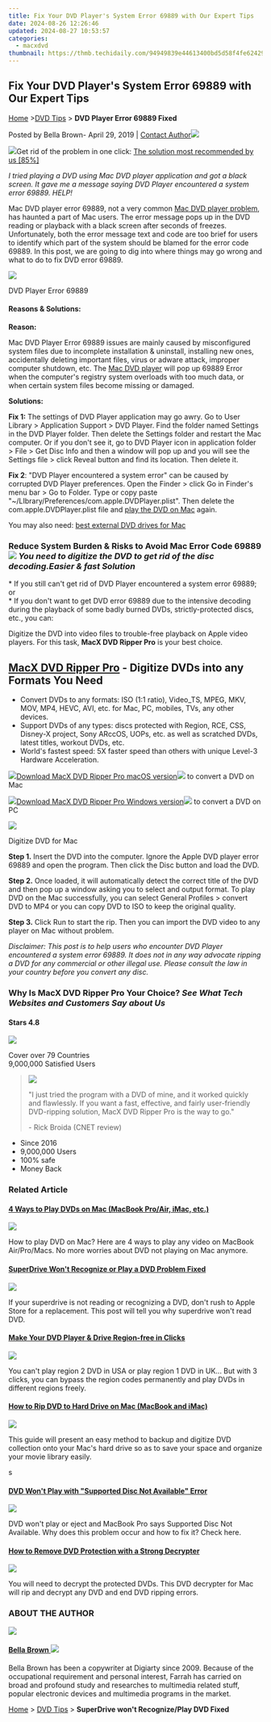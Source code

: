 ```yaml
---
title: Fix Your DVD Player's System Error 69889 with Our Expert Tips
date: 2024-08-26 12:26:46
updated: 2024-08-27 10:53:57
categories:
  - macxdvd
thumbnail: https://thmb.techidaily.com/94949839e44613400bd5d58f4fe6242909222f90165f20a133ed7c6cab443aea.png
---
```


## Fix Your DVD Player's System Error 69889 with Our Expert Tips

[Home](https://tools.techidaily.com/macxdvd/products/) \>[DVD Tips](https://tools.techidaily.com/macxdvd/products/) \> **DVD Player Error 69889 Fixed**

Posted by Bella Brown- April 29, 2019 | [Contact Author![](https://www.macxdvd.com/mac-dvd-video-converter-how-to/../troubleshoot-adobe/img/email.png)](https://tools.techidaily.com/macxdvd/products/) 

![](https://www.macxdvd.com/mac-dvd-video-converter-how-to/../troubleshoot-adobe/img/supg.png)Get rid of the problem in one click: [The solution most recommended by us \[85%\]](https://tools.techidaily.com/macxdvd/products/)

_I tried playing a DVD using Mac DVD player application and got a black screen. It gave me a message saying DVD Player encountered a system error 69889\. HELP!_ 

Mac DVD player error 69889, not a very common [Mac DVD player problem](https://tools.techidaily.com/macxdvd/products/), has haunted a part of Mac users. The error message pops up in the DVD reading or playback with a black screen after seconds of freezes. Unfortunately, both the error message text and code are too brief for users to identify which part of the system should be blamed for the error code 69889\. In this post, we are going to dig into where things may go wrong and what to do to fix DVD error 69889.

![](https://www.macxdvd.com/mac-dvd-video-converter-how-to/article-image/error-69889.jpg) 

DVD Player Error 69889

#### Reasons & Solutions:

**Reason:** 

Mac DVD Player Error 69889 issues are mainly caused by misconfigured system files due to incomplete installation & uninstall, installing new ones, accidentally deleting important files, virus or adware attack, improper computer shutdown, etc. The [Mac DVD player](https://tools.techidaily.com/macxdvd/products/) will pop up 69889 Error when the computer's registry system overloads with too much data, or when certain system files become missing or damaged.

**Solutions:** 

**Fix 1:** The settings of DVD Player application may go awry. Go to User Library > Application Support > DVD Player. Find the folder named Settings in the DVD Player folder. Then delete the Settings folder and restart the Mac computer. Or if you don't see it, go to DVD Player icon in application folder > File > Get Disc Info and then a window will pop up and you will see the Settings file > click Reveal button and find its location. Then delete it.

**Fix 2**: "DVD Player encountered a system error" can be caused by corrupted DVD Player preferences. Open the Finder > click Go in Finder's menu bar > Go to Folder. Type or copy paste "\~/LIbrary/Preferences/com.apple.DVDPlayer.plist". Then delete the com.apple.DVDPlayer.plist file and [play the DVD on Mac](https://tools.techidaily.com/macxdvd/products/) again.

You may also need: [best external DVD drives for Mac](https://tools.techidaily.com/macxdvd/products/)

### Reduce System Burden & Risks to Avoid Mac Error Code 69889 _![](https://www.macxdvd.com/mac-dvd-video-converter-how-to/../troubleshoot-adobe/img/solu1.png) You need to digitize the DVD to get rid of the disc decoding.Easier & fast Solution_

\* If you still can't get rid of DVD Player encountered a system error 69889; or  
\* If you don't want to get DVD error 69889 due to the intensive decoding during the playback of some badly burned DVDs, strictly-protected discs, etc., you can:

Digitize the DVD into video files to trouble-free playback on Apple video players. For this task, **MacX DVD Ripper Pro** is your best choice.

## [**MacX DVD Ripper Pro**](https://tools.techidaily.com/macxdvd/products/) \- Digitize DVDs into any Formats You Need

* Convert DVDs to any formats: ISO (1:1 ratio), Video\_TS, MPEG, MKV, MOV, MP4, HEVC, AVI, etc. for Mac, PC, mobiles, TVs, any other devices.
* Support DVDs of any types: discs protected with Region, RCE, CSS, Disney-X project, Sony ARccOS, UOPs, etc. as well as scratched DVDs, latest titles, workout DVDs, etc.
* World's fastest speed: 5X faster speed than others with unique Level-3 Hardware Acceleration.

![](https://www.macxdvd.com/mac-dvd-video-converter-how-to/../troubleshoot-adobe/img/mac.png)[Download MacX DVD Ripper Pro macOS version![](https://www.macxdvd.com/mac-dvd-video-converter-how-to/../troubleshoot-adobe/img/download.png)](https://tools.techidaily.com/macxdvd/products/) to convert a DVD on Mac

![](https://www.macxdvd.com/mac-dvd-video-converter-how-to/../troubleshoot-adobe/img/win02.png)[Download MacX DVD Ripper Pro Windows version![](https://www.macxdvd.com/mac-dvd-video-converter-how-to/../troubleshoot-adobe/img/download.png)](https://tools.techidaily.com/macxdvd/products/) to convert a DVD on PC

![](https://www.macxdvd.com/mac-dvd-video-converter-how-to/../mac-dvd-ripper-pro/step-images/dvd-to-mp4-700.jpg) 

Digitize DVD for Mac

**Step 1.** Insert the DVD into the computer. Ignore the Apple DVD player error 69889 and open the program. Then click the Disc button and load the DVD.

**Step 2.** Once loaded, it will automatically detect the correct title of the DVD and then pop up a window asking you to select and output format. To play DVD on the Mac successfully, you can select General Profiles > convert DVD to MP4 or you can copy DVD to ISO to keep the original quality. 

**Step 3.** Click Run to start the rip. Then you can import the DVD video to any player on Mac without problem.

_Disclaimer: This post is to help users who encounter DVD Player encountered a system error 69889\. It does not in any way advocate ripping a DVD for any commercial or other illegal use. Please consult the law in your country before you convert any disc._



### Why Is MacX DVD Ripper Pro Your Choice? _See What Tech Websites and Customers Say about Us_

#### Stars 4.8

![](https://www.macxdvd.com/mac-dvd-video-converter-how-to/../troubleshoot-adobe/img/star.png)

Cover over 79 Countries   
9,000,000 Satisfied Users

> ![](https://www.macxdvd.com/mac-dvd-video-converter-how-to/../troubleshoot-adobe/img/cnet-fift.png) 
> 
> "I just tried the program with a DVD of mine, and it worked quickly and flawlessly. If you want a fast, effective, and fairly user-friendly DVD-ripping solution, MacX DVD Ripper Pro is the way to go."
> 
> \- Rick Broida (CNET review)

* Since 2016
* 9,000,000 Users
* 100% safe
* Money Back



### Related Article

#### [4 Ways to Play DVDs on Mac (MacBook Pro/Air, iMac, etc.)](https://tools.techidaily.com/macxdvd/products/)

![](https://www.macxdvd.com/mac-dvd-video-converter-how-to/../troubleshoot-adobe/img/pic1.jpg) 

How to play DVD on Mac? Here are 4 ways to play any video on MacBook Air/Pro/Macs. No more worries about DVD not playing on Mac anymore.

#### [SuperDrive Won't Recognize or Play a DVD Problem Fixed](https://tools.techidaily.com/macxdvd/products/)

![](https://www.macxdvd.com/mac-dvd-video-converter-how-to/../troubleshoot-adobe/img/pic2.jpg) 

If your superdrive is not reading or recognizing a DVD, don't rush to Apple Store for a replacement. This post will tell you why superdrive won't read DVD.

#### [Make Your DVD Player & Drive Region-free in Clicks](https://tools.techidaily.com/macxdvd/products/)

![](https://www.macxdvd.com/mac-dvd-video-converter-how-to/../troubleshoot-adobe/img/pic3.jpg) 

You can't play region 2 DVD in USA or play region 1 DVD in UK... But with 3 clicks, you can bypass the region codes permanently and play DVDs in different regions freely.

#### [How to Rip DVD to Hard Drive on Mac (MacBook and iMac)](https://tools.techidaily.com/macxdvd/products/)

![](https://www.macxdvd.com/mac-dvd-video-converter-how-to/../troubleshoot-adobe/img/pic4.jpg) 

This guide will present an easy method to backup and digitize DVD collection onto your Mac's hard drive so as to save your space and organize your movie library easily. 

 s 

#### [DVD Won't Play with "Supported Disc Not Available" Error](https://tools.techidaily.com/macxdvd/products/)

![](https://www.macxdvd.com/mac-dvd-video-converter-how-to/../troubleshoot-adobe/img/pic5.jpg) 

DVD won't play or eject and MacBook Pro says Supported Disc Not Available. Why does this problem occur and how to fix it? Check here.

#### [How to Remove DVD Protection with a Strong Decrypter](https://tools.techidaily.com/macxdvd/products/)

![](https://www.macxdvd.com/mac-dvd-video-converter-how-to/../troubleshoot-adobe/img/pic6.jpg) 

You will need to decrypt the protected DVDs. This DVD decrypter for Mac will rip and decrypt any DVD and end DVD ripping errors.



### ABOUT THE AUTHOR

![](https://www.macxdvd.com/mac-dvd-video-converter-how-to/../troubleshoot-adobe/img/p1.png)

#### [Bella Brown ![](https://www.macxdvd.com/mac-dvd-video-converter-how-to/../troubleshoot-adobe/img/tw.png)](https://tools.techidaily.com/macxdvd/products/)

Bella Brown has been a copywriter at Digiarty since 2009\. Because of the occupational requirement and personal interest, Farrah has carried on broad and profound study and researches to multimedia related stuff, popular electronic devices and multimedia programs in the market.



[Home](https://tools.techidaily.com/macxdvd/products/) \> [DVD Tips](https://tools.techidaily.com/macxdvd/products/) \> **SuperDrive won't Recognize/Play DVD Fixed**

<ins class="adsbygoogle"
     style="display:block"
     data-ad-format="autorelaxed"
     data-ad-client="ca-pub-7571918770474297"
     data-ad-slot="1223367746"></ins>



<ins class="adsbygoogle"
     style="display:block"
     data-ad-client="ca-pub-7571918770474297"
     data-ad-slot="8358498916"
     data-ad-format="auto"
     data-full-width-responsive="true"></ins>
